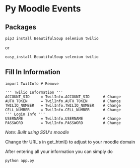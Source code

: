 # Py Moodle Events

## Packages
```
pip3 install BeautifulSoup selenium twilio
```
or
```
easy_install BeautifulSoup selenium twilio
```

## Fill In Information
```
import TwilInfo # Remove

''' Twilio Information '''
ACCOUNT_SID 	= TwilInfo.ACCOUNT_SID 		# Change
AUTH_TOKEN 		= TwilInfo.AUTH_TOKEN 		# Change
TWILIO_NUMBER 	= TwilInfo.TWILIO_NUMBER 	# Change
CELL_NUMBER 	= TwilInfo.CELL_NUMBER 		# Change
''' Login Info '''
USERNAME 		= TwilInfo.USERNAME 		# Change
PASSWORD 		= TwilInfo.PASSWORD 		# Change
```

*Note: Built using SSU's moodle*

Change thr URL's in get_html() to adjust to your moodle domain

After entering all your information you can simply do
```
python app.py
```

